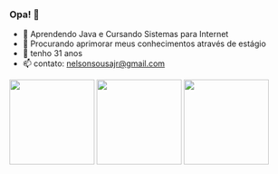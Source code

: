 ### Opa! 👋

- 🌱 Aprendendo Java e Cursando Sistemas para Internet
- 👯 Procurando aprimorar meus conhecimentos através de estágio
- 💬 tenho 31 anos
- 📫 contato: nelsonsousajr@gmail.com
<div>
  <img height = "150em" src="https://github-readme-stats.vercel.app/api?username=nelsonsousajr&theme=chartreuse-dark&show_icons=true"/>
  <img height = "150em" src="https://github-readme-stats.vercel.app/api/top-langs/?username=nelsonsousajr&layout=compact&theme=chartreuse-dark"/>
  <img height = "150em" src="https://github-readme-stats.vercel.app/api/wakatime?username=nelsonsousajr&layout=compact&theme=chartreuse-dark"/>
</div>


